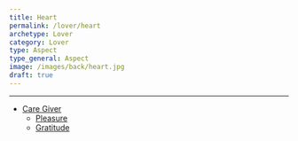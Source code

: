 ```yaml
---
title: Heart
permalink: /lover/heart
archetype: Lover
category: Lover
type: Aspect
type_general: Aspect
image: /images/back/heart.jpg
draft: true
---
```


---
- [Care Giver](/lover/heart/care_giver)
  - [Pleasure](/lover/heart/care_giver/pleasure)
  - [Gratitude](/lover/heart/care_giver/gratitude)
